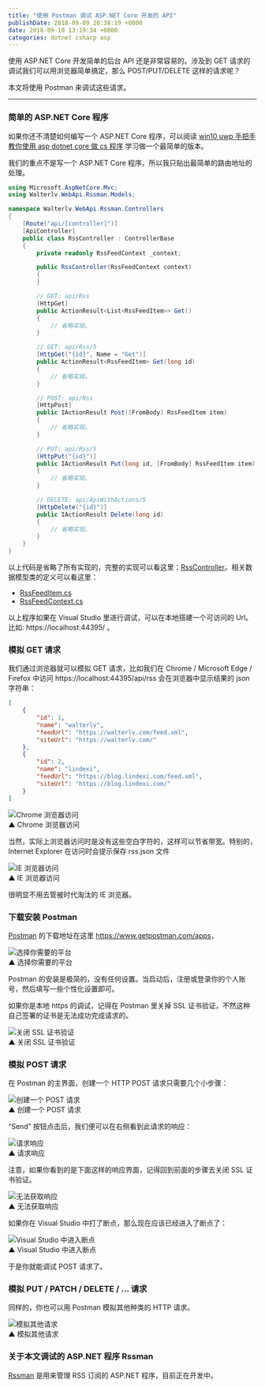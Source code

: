 ```yaml
---
title: "使用 Postman 调试 ASP.NET Core 开发的 API"
publishDate: 2018-09-09 20:38:19 +0800
date: 2018-09-10 13:19:34 +0800
categories: dotnet csharp asp
---
```


使用 ASP.NET Core 开发简单的后台 API 还是非常容易的。涉及到 GET 请求的调试我们可以用浏览器简单搞定，那么 POST/PUT/DELETE 这样的请求呢？

本文将使用 Postman 来调试这些请求。

---

<div id="toc"></div>

### 简单的 ASP.NET Core 程序

如果你还不清楚如何编写一个 ASP.NET Core 程序，可以阅读 [win10 uwp 手把手教你使用 asp dotnet core 做 cs 程序](https://blog.lindexi.com/post/win10-uwp-%E6%89%8B%E6%8A%8A%E6%89%8B%E6%95%99%E4%BD%A0%E4%BD%BF%E7%94%A8-asp-dotnet-core-%E5%81%9A-cs-%E7%A8%8B%E5%BA%8F.html) 学习做一个最简单的版本。

我们的重点不是写一个 ASP.NET Core 程序，所以我只贴出最简单的路由地址的处理。

```csharp
using Microsoft.AspNetCore.Mvc;
using Walterlv.WebApi.Rssman.Models;

namespace Walterlv.WebApi.Rssman.Controllers
{
    [Route("api/[controller]")]
    [ApiController]
    public class RssController : ControllerBase
    {
        private readonly RssFeedContext _context;

        public RssController(RssFeedContext context)
        {
        }

        // GET: api/Rss
        [HttpGet]
        public ActionResult<List<RssFeedItem>> Get()
        {
            // 省略实现。
        }

        // GET: api/Rss/5
        [HttpGet("{id}", Name = "Get")]
        public ActionResult<RssFeedItem> Get(long id)
        {
            // 省略实现。
        }

        // POST: api/Rss
        [HttpPost]
        public IActionResult Post([FromBody] RssFeedItem item)
        {
            // 省略实现。
        }

        // PUT: api/Rss/5
        [HttpPut("{id}")]
        public IActionResult Put(long id, [FromBody] RssFeedItem item)
        {
            // 省略实现。
        }

        // DELETE: api/ApiWithActions/5
        [HttpDelete("{id}")]
        public IActionResult Delete(long id)
        {
            // 省略实现。
        }
    }
}
```

以上代码是省略了所有实现的，完整的实现可以看这里：[RssController](https://github.com/walterlv/Rssman/blob/master/Rssman.Api/Controllers/RssController.cs)。相关数据模型类的定义可以看这里：

- [RssFeedItem.cs](https://github.com/walterlv/Rssman/blob/master/Rssman.Api/Models/RssFeedItem.cs)
- [RssFeedContext.cs](https://github.com/walterlv/Rssman/blob/master/Rssman.Api/Models/RssFeedContext.cs)

以上程序如果在 Visual Studio 里进行调试，可以在本地搭建一个可访问的 Url。比如: https://localhost:44395/ 。

### 模拟 GET 请求

我们通过浏览器就可以模拟 GET 请求，比如我们在 Chrome / Microsoft Edge / Firefox 中访问 https://localhost:44395/api/rss 会在浏览器中显示结果的 json 字符串：

```json
[
    {
        "id": 1,
        "name": "walterlv",
        "feedUrl": "https://walterlv.com/feed.xml",
        "siteUrl": "https://walterlv.com/"
    },
    {
        "id": 2,
        "name": "lindexi",
        "feedUrl": "https://blog.lindexi.com/feed.xml",
        "siteUrl": "https://blog.lindexi.com/"
    }
]
```

![Chrome 浏览器访问](/static/posts/2018-09-09-19-54-25.png)  
▲ Chrome 浏览器访问

当然，实际上浏览器访问时是没有这些空白字符的，这样可以节省带宽。特别的，Internet Explorer 在访问时会提示保存 rss.json 文件

![IE 浏览器访问](/static/posts/2018-09-09-19-53-57.png)  
▲ IE 浏览器访问

很明显不用去管被时代淘汰的 IE 浏览器。

### 下载安装 Postman

[Postman](https://www.getpostman.com/) 的下载地址在这里 <https://www.getpostman.com/apps>，

![选择你需要的平台](/static/posts/2018-09-09-19-58-04.png)  
▲ 选择你需要的平台

Postman 的安装是极简的，没有任何设置。当启动后，注册或登录你的个人账号，然后填写一些个性化设置即可。

如果你是本地 https 的调试，记得在 Postman 里关掉 SSL 证书验证，不然这种自己签署的证书是无法成功完成请求的。

![关闭 SSL 证书验证](/static/posts/2018-09-09-20-04-23.png)  
▲ 关闭 SSL 证书验证

### 模拟 POST 请求

在 Postman 的主界面，创建一个 HTTP POST 请求只需要几个小步骤：

![创建一个 POST 请求](/static/posts/2018-09-09-20-08-33.png)  
▲ 创建一个 POST 请求

“Send” 按钮点击后，我们便可以在右侧看到此请求的响应：

![请求响应](/static/posts/2018-09-09-20-10-52.png)  
▲ 请求响应

注意，如果你看到的是下面这样的响应界面，记得回到前面的步骤去关闭 SSL 证书验证。

![无法获取响应](/static/posts/2018-09-09-20-11-59.png)  
▲ 无法获取响应

如果你在 Visual Studio 中打了断点，那么现在应该已经进入了断点了：

![Visual Studio 中进入断点](/static/posts/2018-09-09-20-14-24.png)  
▲ Visual Studio 中进入断点

于是你就能调试 POST 请求了。

### 模拟 PUT / PATCH / DELETE / … 请求

同样的，你也可以用 Postman 模拟其他种类的 HTTP 请求。

![模拟其他请求](/static/posts/2018-09-09-20-16-11.png)  
▲ 模拟其他请求

### 关于本文调试的 ASP.NET 程序 Rssman

[Rssman](https://github.com/walterlv/rssman) 是用来管理 RSS 订阅的 ASP.NET 程序，目前正在开发中。
